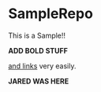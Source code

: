 SampleRepo
==========

This is a Sample!!

**ADD BOLD STUFF**

[and links](http://www.google.ca) very easily.

**JARED WAS HERE**
